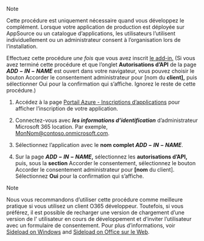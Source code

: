 
> [!NOTE]
> Cette procédure est uniquement nécessaire quand vous développez le complément. Lorsque votre application de production est déployée sur AppSource ou un catalogue d’applications, les utilisateurs l’utilisent individuellement ou un administrateur consent à l’organisation lors de l’installation.

Effectuez cette procédure *une fois* que vous avez inscrit [le add-in.](../develop/register-sso-add-in-aad-v2.md) (Si vous avez terminé cette procédure et que l’onglet **Autorisations d’API** de la page **$ADD-IN-NAME$** est ouvert dans votre  navigateur, vous pouvez choisir le bouton Accorder le consentement administrateur pour [nom du **client],** puis sélectionner Oui pour la confirmation qui s’affiche. Ignorez le reste de cette procédure.)

1. Accédez à la page [Portail Azure - Inscriptions d’applications](https://go.microsoft.com/fwlink/?linkid=2083908) pour afficher l’inscription de votre application.

1. Connectez-vous avec ***les informations d’identification*** d’administrateur Microsoft 365 location. Par exemple, MonNom@contoso.onmicrosoft.com.

1. Sélectionnez l’application avec le **nom complet $ADD-IN-NAME$**.

1. Sur la page **$ADD-IN-NAME$,** sélectionnez les **autorisations d’API,** puis, sous la **section** Accorder le consentement, sélectionnez le bouton Accorder le consentement administrateur pour **[nom** du client]. Sélectionnez **Oui** pour la confirmation qui s’affiche.

> [!NOTE]
> Nous vous recommandons d’utiliser cette procédure comme meilleure pratique si vous utilisez un client O365 développeur. Toutefois, si vous préférez, il est possible de recharger une version de chargement d’une version de l' utilisateur en cours de développement et d’inviter l’utilisateur avec un formulaire de consentement. Pour plus d’informations, voir [Sideload on Windows](../testing/create-a-network-shared-folder-catalog-for-task-pane-and-content-add-ins.md) and [Sideload on Office sur le Web](../testing/sideload-office-add-ins-for-testing.md).
